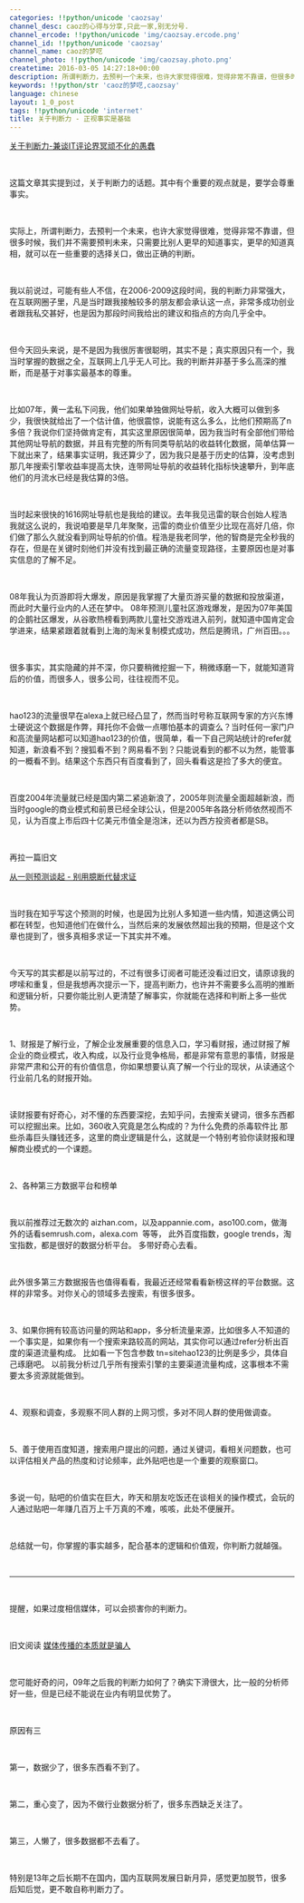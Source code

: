 ```yaml
---
categories: !!python/unicode 'caozsay'
channel_desc: caoz的心得与分享,只此一家,别无分号.
channel_ercode: !!python/unicode 'img/caozsay.ercode.png'
channel_id: !!python/unicode 'caozsay'
channel_name: caoz的梦呓
channel_photo: !!python/unicode 'img/caozsay.photo.png'
createtime: 2016-03-05 14:27:18+00:00
description: 所谓判断力，去预判一个未来，也许大家觉得很难，觉得非常不靠谱，但很多时候，我们并不需要预判未来，只需要比别人更早的知道事实，更早的知道真相，就可以在一些重要的选择关口，做出正确的判断。
keywords: !!python/str 'caoz的梦呓,caozsay'
language: chinese
layout: 1_0_post
tags: !!python/unicode 'internet'
title: 关于判断力 - 正视事实是基础
---
```

<div class="rich_media_content" id="js_content">
<p>
<a data_ue_src="http://mp.weixin.qq.com/s?__biz=MzI0MjA1Mjg2Ng==&amp;mid=401561968&amp;idx=1&amp;sn=a51b783c73147eec5390ce06818f99f2&amp;scene=21#wechat_redirect" href="http://mp.weixin.qq.com/s?__biz=MzI0MjA1Mjg2Ng==&amp;mid=401561968&amp;idx=1&amp;sn=a51b783c73147eec5390ce06818f99f2&amp;scene=21#wechat_redirect" target="_blank">
          关于判断力-兼谈IT评论界冥顽不化的愚蠢
         </a>
<br/>
</p>
<p>
<br/>
</p>
<p>
         这篇文章其实提到过，关于判断力的话题。其中有个重要的观点就是，要学会尊重事实。
        </p>
<p>
<br/>
</p>
<p>
         实际上，所谓判断力，去预判一个未来，也许大家觉得很难，觉得非常不靠谱，但很多时候，我们并不需要预判未来，只需要比别人更早的知道事实，更早的知道真相，就可以在一些重要的选择关口，做出正确的判断。
        </p>
<p>
<br/>
</p>
<p>
         我以前说过，可能有些人不信，在2006-2009这段时间，我的判断力非常强大，在互联网圈子里，凡是当时跟我接触较多的朋友都会承认这一点，非常多成功创业者跟我私交甚好，也是因为那段时间我给出的建议和指点的方向几乎全中。
        </p>
<p>
<br/>
</p>
<p>
         但今天回头来说，是不是因为我很厉害很聪明，其实不是；真实原因只有一个，我当时掌握的数据之全，互联网上几乎无人可比。我的判断并非基于多么高深的推断，而是基于对事实最基本的尊重。
        </p>
<p>
<br/>
</p>
<p>
         比如07年，黄一孟私下问我，他们如果单独做网址导航，收入大概可以做到多少，我很快就给出了一个估计值，他很震惊，说能有这么多么，比他们预期高了n多倍？我说你们坚持做肯定有，其实这里原因很简单，因为我当时有全部他们带给其他网址导航的数据，并且有完整的所有同类导航站的收益转化数据，简单估算一下就出来了，结果事实证明，我还算少了，因为我只是基于历史的估算，没考虑到那几年搜索引擎收益率提高太快，连带网址导航的收益转化指标快速攀升，到年底他们的月流水已经是我估算的3倍。
        </p>
<p>
<br/>
</p>
<p>
         当时起来很快的1616网址导航也是我给的建议。去年我见迅雷的联合创始人程浩我就这么说的，我说咱要是早几年聚聚，迅雷的商业价值至少比现在高好几倍，你们做了那么久就没看到网址导航的价值。程浩是我老同学，他的智商是完全秒我的存在，但是在关键时刻他们并没有找到最正确的流量变现路径，主要原因也是对事实信息的了解不足。
        </p>
<p>
<br/>
</p>
<p>
         08年我认为页游即将大爆发，原因是我掌握了大量页游买量的数据和投放渠道，而此时大量行业内的人还在梦中。 08年预测儿童社区游戏爆发，是因为07年美国的企鹅社区爆发，从谷歌热榜看到两款儿童社交游戏进入前列，就知道中国肯定会学进来，结果紧跟着就看到上海的淘米复制模式成功，然后是腾讯，广州百田。。。
        </p>
<p>
<br/>
</p>
<p>
         很多事实，其实隐藏的并不深，你只要稍微挖掘一下，稍微琢磨一下，就能知道背后的价值，而很多人，很多公司，往往视而不见。
        </p>
<p>
<br/>
</p>
<p>
         hao123的流量很早在alexa上就已经凸显了，然而当时号称互联网专家的方兴东博士硬说这个数据是作弊，拜托你不会做一点哪怕基本的调查么？当时任何一家门户和高流量网站都可以知道hao123的价值，很简单，看一下自己网站统计的refer就知道，新浪看不到？搜狐看不到？网易看不到？只能说看到的都不以为然，能管事的一概看不到。结果这个东西只有百度看到了，回头看看这是捡了多大的便宜。
        </p>
<p>
<br/>
</p>
<p>
         百度2004年流量就已经是国内第二紧追新浪了，2005年则流量全面超越新浪，而当时google的商业模式和前景已经全球公认，但是2005年各路分析师依然视而不见，认为百度上市后四十亿美元市值全是泡沫，还以为西方投资者都是SB。
        </p>
<p>
<br/>
</p>
<p>
         再拉一篇旧文
        </p>
<p>
<a data_ue_src="http://mp.weixin.qq.com/s?__biz=MzI0MjA1Mjg2Ng==&amp;mid=400560801&amp;idx=1&amp;sn=da09ad34d5adcacd912016e462c0901a&amp;scene=21#wechat_redirect" href="http://mp.weixin.qq.com/s?__biz=MzI0MjA1Mjg2Ng==&amp;mid=400560801&amp;idx=1&amp;sn=da09ad34d5adcacd912016e462c0901a&amp;scene=21#wechat_redirect" target="_blank">
          从一则预测谈起 - 别用臆断代替求证
         </a>
</p>
<p>
<br/>
</p>
<p>
         当时我在知乎写这个预测的时候，也是因为比别人多知道一些内情，知道这俩公司都在转型，也知道他们在做什么，当然后来的发展依然超出我的预期，但是这个文章也提到了，很多真相多求证一下其实并不难。
        </p>
<p>
<br/>
</p>
<p>
         今天写的其实都是以前写过的，不过有很多订阅者可能还没看过旧文，请原谅我的啰嗦和重复，但是我想再次提示一下，提高判断力，也许并不需要多么高明的推断和逻辑分析，只要你能比别人更清楚了解事实，你就能在选择和判断上多一些优势。
        </p>
<p>
<br/>
</p>
<p>
         1、财报是了解行业，了解企业发展重要的信息入口，学习看财报，通过财报了解企业的商业模式，收入构成，以及行业竞争格局，都是非常有意思的事情，财报是非常严肃和公开的有价值信息，你如果想要认真了解一个行业的现状，从读通这个行业前几名的财报开始。
        </p>
<p>
<br/>
</p>
<p>
         读财报要有好奇心，对不懂的东西要深挖，去知乎问，去搜索关键词，很多东西都可以挖掘出来。比如，360收入究竟是怎么构成的？为什么免费的杀毒软件比 那些杀毒巨头赚钱还多，这里的商业逻辑是什么，这就是一个特别考验你读财报和理解商业模式的一个课题。
        </p>
<p>
<br/>
</p>
<p>
         2、各种第三方数据平台和榜单
        </p>
<p>
<br/>
</p>
<p>
         我以前推荐过无数次的 aizhan.com，以及appannie.com，aso100.com，做海外的话看semrush.com，alexa.com  等等， 此外百度指数，google trends，淘宝指数，都是很好的数据分析平台。 多带好奇心去看。
        </p>
<p>
<br/>
</p>
<p>
         此外很多第三方数据报告也值得看看，我最近还经常看看新榜这样的平台数据。这样的非常多。对你关心的领域多去搜索，有很多很多。
        </p>
<p>
<br/>
</p>
<p>
         3、如果你拥有较高访问量的网站和app，多分析流量来源，比如很多人不知道的一个事实是，如果你有一个搜索来路较高的网站，其实你可以通过refer分析出百度的渠道流量构成。 比如看一下包含参数 tn=sitehao123的比例是多少，具体自己琢磨吧。 以前我分析过几乎所有搜索引擎的主要渠道流量构成，这事根本不需要太多资源就能做到。
        </p>
<p>
<br/>
</p>
<p>
         4、观察和调查，多观察不同人群的上网习惯，多对不同人群的使用做调查。
        </p>
<p>
<br/>
</p>
<p>
         5、善于使用百度知道，搜索用户提出的问题，通过关键词，看相关问题数，也可以评估相关产品的热度和讨论频率，此外贴吧也是一个重要的观察窗口。
        </p>
<p>
<br/>
</p>
<p>
         多说一句，贴吧的价值实在巨大，昨天和朋友吃饭还在谈相关的操作模式，会玩的人通过贴吧一年赚几百万上千万真的不难，咳咳，此处不便展开。
        </p>
<p>
<br/>
</p>
<p>
         总结就一句，你掌握的事实越多，配合基本的逻辑和价值观，你判断力就越强。
         <br/>
</p>
<p>
<br/>
</p>
<hr/>
<p>
<br/>
</p>
<p>
         提醒，如果过度相信媒体，可以会损害你的判断力。
        </p>
<p>
<br/>
</p>
<p>
         旧文阅读
         <a data_ue_src="http://mp.weixin.qq.com/s?__biz=MzI0MjA1Mjg2Ng==&amp;mid=401125594&amp;idx=1&amp;sn=cf41740045a219d08f9863d528fcc7f8&amp;scene=21#wechat_redirect" href="http://mp.weixin.qq.com/s?__biz=MzI0MjA1Mjg2Ng==&amp;mid=401125594&amp;idx=1&amp;sn=cf41740045a219d08f9863d528fcc7f8&amp;scene=21#wechat_redirect" target="_blank">
          媒体传播的本质就是骗人
         </a>
<br/>
</p>
<p>
<br/>
</p>
<p>
         您可能好奇的问，09年之后我的判断力如何了？确实下滑很大，比一般的分析师好一些，但是已经不能说在业内有明显优势了。
        </p>
<p>
<br/>
</p>
<p>
         原因有三
        </p>
<p>
<br/>
</p>
<p>
         第一，数据少了，很多东西看不到了。
        </p>
<p>
<br/>
</p>
<p>
         第二，重心变了，因为不做行业数据分析了，很多东西缺乏关注了。
        </p>
<p>
<br/>
</p>
<p>
         第三，人懒了，很多数据都不去看了。
        </p>
<p>
<br/>
</p>
<p>
         特别是13年之后长期不在国内，国内互联网发展日新月异，感觉更加脱节，很多后知后觉，更不敢自称判断力了。
        </p>
<p>
<br/>
</p>
<p>
<br/>
</p>
</div>